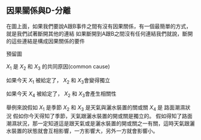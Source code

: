 ## 因果關係與D-分離
在圖上面，如果我們要說A跟B事件之間有沒有因果關係，有一個最簡單的方式，就是我們試著斷開其他的連結
如果斷開到A跟B之間沒有任何連結我們就說，斷開的這些連結是構成因果關係的要件

預留圖

$X_1$ 是 $X_2$ 和 $X_3$ 的共同原因(common cause)

如果今天 $X_1$ 被給定了， $X_2$ 和 $X_3$會變得獨立

如果今天 $X_4$ 被給定了， $X_2$ 和 $X_3$會產生相關性

舉例來說假如 $X_1$ 是季節
$X_2$ 和 $X_3$ 是天氣與灑水裝置的關或關
$X_4$ 是 路面潮濕狀況
假如你今天得知了季節，天氣跟灑水裝置的開或關是獨立的。
假如得知了路面潮濕狀況，那一定知道這是跟天氣或是灑水裝置的開或關之一有關，這時天氣跟灑水裝置的狀態就會互相影響，一方影響大，另外一方就會影響小。
